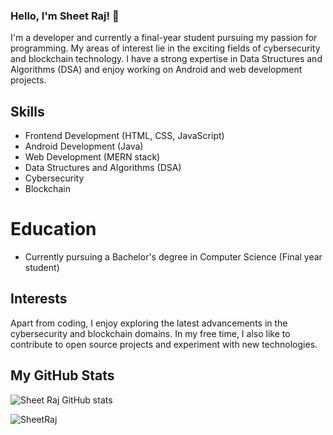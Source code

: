 ### Hello, I'm Sheet Raj! 👋

I'm a  developer and currently a final-year student pursuing my passion for programming. My areas of interest lie in the exciting fields of cybersecurity and blockchain technology. I have a strong expertise in Data Structures and Algorithms (DSA) and enjoy working on Android and web development projects.


## Skills

- Frontend Development (HTML, CSS, JavaScript)
- Android Development (Java)
- Web Development (MERN stack)
- Data Structures and Algorithms (DSA)
- Cybersecurity
- Blockchain

# Education

- Currently pursuing a Bachelor's degree in Computer Science (Final year student)

## Interests

Apart from coding, I enjoy exploring the latest advancements in the cybersecurity and blockchain domains. In my free time, I also like to contribute to open source projects and experiment with new technologies.

##  My GitHub Stats


![Sheet Raj GitHub stats](https://github-readme-stats.vercel.app/api?username=SheetRAJ&show_icons=true&theme=vue-dark)

<p align="left"> <img src="https://komarev.com/ghpvc/?username=SheetRaj&label=Count&color=0e75b6&style=flat" alt="SheetRaj" />

